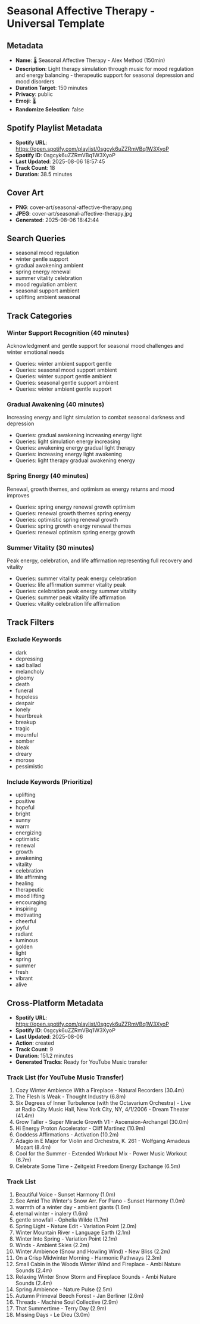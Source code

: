 # Seasonal Affective Therapy - Universal Template

## Metadata

- **Name**: 🌡️ Seasonal Affective Therapy - Alex Method (150min)
- **Description**: Light therapy simulation through music for mood regulation and energy balancing - therapeutic support for seasonal depression and mood disorders
- **Duration Target**: 150 minutes
- **Privacy**: public
- **Emoji**: 🌡️
- **Randomize Selection**: false



## Spotify Playlist Metadata
- **Spotify URL**: https://open.spotify.com/playlist/0sgcyk6uZZRmVBq1W3XyoP
- **Spotify ID**: 0sgcyk6uZZRmVBq1W3XyoP
- **Last Updated**: 2025-08-06 18:57:45
- **Track Count**: 18
- **Duration**: 38.5 minutes
## Cover Art
- **PNG**: cover-art/seasonal-affective-therapy.png
- **JPEG**: cover-art/seasonal-affective-therapy.jpg
- **Generated**: 2025-08-06 18:42:44

## Search Queries
- seasonal mood regulation
- winter gentle support
- gradual awakening ambient
- spring energy renewal
- summer vitality celebration
- mood regulation ambient
- seasonal support ambient
- uplifting ambient seasonal

## Track Categories

### Winter Support Recognition (40 minutes)
Acknowledgment and gentle support for seasonal mood challenges and winter emotional needs
- Queries: winter ambient support gentle
- Queries: seasonal mood support ambient
- Queries: winter support gentle ambient
- Queries: seasonal gentle support ambient
- Queries: winter ambient gentle support

### Gradual Awakening (40 minutes)
Increasing energy and light simulation to combat seasonal darkness and depression
- Queries: gradual awakening increasing energy light
- Queries: light simulation energy increasing
- Queries: awakening energy gradual light therapy
- Queries: increasing energy light awakening
- Queries: light therapy gradual awakening energy

### Spring Energy (40 minutes)
Renewal, growth themes, and optimism as energy returns and mood improves
- Queries: spring energy renewal growth optimism
- Queries: renewal growth themes spring energy
- Queries: optimistic spring renewal growth
- Queries: spring growth energy renewal themes
- Queries: renewal optimism spring energy growth

### Summer Vitality (30 minutes)
Peak energy, celebration, and life affirmation representing full recovery and vitality
- Queries: summer vitality peak energy celebration
- Queries: life affirmation summer vitality peak
- Queries: celebration peak energy summer vitality
- Queries: summer peak vitality life affirmation
- Queries: vitality celebration life affirmation

## Track Filters

### Exclude Keywords
- dark
- depressing
- sad ballad
- melancholy
- gloomy
- death
- funeral
- hopeless
- despair
- lonely
- heartbreak
- breakup
- tragic
- mournful
- somber
- bleak
- dreary
- morose
- pessimistic

### Include Keywords (Prioritize)
- uplifting
- positive
- hopeful
- bright
- sunny
- warm
- energizing
- optimistic
- renewal
- growth
- awakening
- vitality
- celebration
- life affirming
- healing
- therapeutic
- mood lifting
- encouraging
- inspiring
- motivating
- cheerful
- joyful
- radiant
- luminous
- golden
- light
- spring
- summer
- fresh
- vibrant
- alive


## Cross-Platform Metadata
- **Spotify URL**: https://open.spotify.com/playlist/0sgcyk6uZZRmVBq1W3XyoP
- **Spotify ID**: 0sgcyk6uZZRmVBq1W3XyoP
- **Last Updated**: 2025-08-06
- **Action**: created
- **Track Count**: 9
- **Duration**: 151.2 minutes
- **Generated Tracks**: Ready for YouTube Music transfer

### Track List (for YouTube Music Transfer)
 1. Cozy Winter Ambience With a Fireplace - Natural Recorders (30.4m)
 2. The Flesh Is Weak - Thought Industry (6.8m)
 3. Six Degrees of Inner Turbulence (with the Octavarium Orchestra) - Live at Radio City Music Hall, New York City, NY, 4/1/2006 - Dream Theater (41.4m)
 4. Grow Taller - Super Miracle Growth V1 - Ascension-Archangel (30.0m)
 5. Hi Energy Proton Accelerator - Cliff Martinez (10.9m)
 6. Goddess Affirmations - Activation (10.2m)
 7. Adagio in E Major for Violin and Orchestra, K. 261 - Wolfgang Amadeus Mozart (8.4m)
 8. Cool for the Summer - Extended Workout Mix - Power Music Workout (6.7m)
 9. Celebrate Some Time - Zeitgeist Freedom Energy Exchange (6.5m)

### Track List
  1. Beautiful Voice - Sunset Harmony (1.0m)
  2. See Amid The Winter's Snow Arr. For Piano - Sunset Harmony (1.0m)
  3. warmth of a winter day - ambient giants (1.6m)
  4. eternal winter - inalery (1.6m)
  5. gentle snowfall - Ophelia Wilde (1.7m)
  6. Spring Light - Nature Edit - Variation Point (2.0m)
  7. Winter Mountain River - Language Earth (2.1m)
  8. Winter Into Spring - Variation Point (2.1m)
  9. Winds - Ambient Skies (2.2m)
 10. Winter Ambience (Snow and Howling Wind) - New Bliss (2.2m)
 11. On a Crisp Midwinter Morning - Harmonic Pathways (2.3m)
 12. Small Cabin in the Woods Winter Wind and Fireplace - Ambi Nature Sounds (2.4m)
 13. Relaxing Winter Snow Storm and Fireplace Sounds - Ambi Nature Sounds (2.4m)
 14. Spring Ambience - Nature Pulse (2.5m)
 15. Autumn Primeval Beech Forest - Jan Berliner (2.6m)
 16. Threads - Machine Soul Collective (2.9m)
 17. That Summertime - Terry Day (2.9m)
 18. Missing Days - Le Dieu (3.0m)
